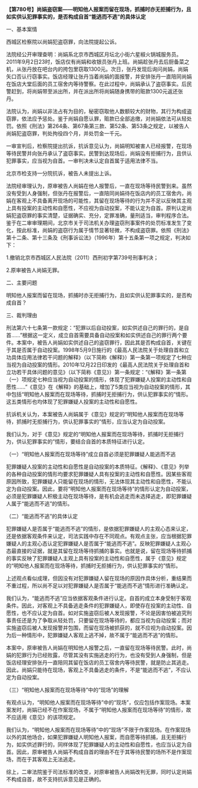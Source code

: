 **【第780号】尚娟盗窃案——明知他人报案而留在现场，抓捕时亦无拒捕行为，且如实供认犯罪事实的，是否构成自首“能逃而不逃”的具体认定**

一、基本案情

西城区检察院以尚娟犯盗窃罪，向法院提起公诉。

法院经公开审理查明：尚娟系北京市西城区月坛北小街六星椒火锅城服务员。2011年9月2日23时，饭店仅有尚娟和收银员张丹上班。尚娟趁张丹去后厨备菜之机，从张丹放在吧台内的挎包里窃取1300元。次日，张丹发现后询问尚娟，尚娟矢口否认行窃事实。饭店经理让张丹当着尚娟的面报警，并安排张丹一直陪同尚娟在饭店大堂后面的员工宿舍内等待警察。在此过程中，尚娟承认了盗窃事实。后民警赶到，将尚娟带至派出所，并在派出所将尚娟随身携带的赃款1300元返还张丹。

法院认为，尚娟以非法占有为目的，秘密窃取他人数额较大的财物，其行为构成盗窃罪，依法应予惩处。鉴于尚娟自愿认罪，赃款已全部追缴，对尚娟依法可从轻处罚。依照《刑法》第264条、第67条第三款、第52条、第53条之规定，以被告人尚娟犯盗窃罪，判处拘役四个月，并处罚金一千元。

一审宣判后，检察院提出抗诉，抗诉意见认为，尚娟明知被害人已经报警，在现场等待民警并向张丹承认了盗窃事实。民警到达现场后，尚娟没有拒捕行为，且供认犯罪事实，应当视为自首。一审判决未认定自首属于适用法律不当。

北京市检支持一分院抗诉，被告人未提出上诉。

法院经审理认为，原审被告人尚娟在他人报警后，一直在现场等待民警到来。虽然没有受到人身强制，但张丹在报警后，一直陪同尚娟待在饭店内的员工宿舍内，尚娟在客观上不具备离开现场的可能性，其留在现场等待的行为并不足以反映其主观上具有投案的主动性和自愿性，不应视为自动投案，不能认定为自首。原判认定尚娟犯盗窃罪的事实清楚，证据确实、充分，定罪准确，量刑适当，审判程序合法。鉴于在二审审理期间，北京市关于司法机关办理盗窃刑事案件的处罚标准发生了变化，按此标准，尚娟的盗窃行为属于情节显著轻微，不构成盗窃罪。依照《刑法》第十二条、第十三条及《刑事诉讼法》（1996年）第十五条第一项之规定，判决如下：

1.撤销北京市西城区人民法院（2011）西刑初字第739号刑事判决；

2.原审被告人尚娟无罪。

二、主要问题

明知他人报案而留在现场，抓捕时亦无拒捕行为，且如实供认犯罪事实的，是否构成自首？

三、裁判理由

刑法第六十七条第一款规定：“犯罪以后自动投案，如实供述自己的罪行的，是自首……”根据这一定义，成立自首需要具备自动投案和如实供述自己的罪行两个要件。本案中，被告人尚娟如实供述自己的盗窃罪行，因此其是否构成自首，关键在于其是否属于自动投案。1998年5月9日施行的《最高人民法院关于处理自首和立功具体应用法律若干问题的解释》（以下简称《解释》）第一条第一项规定了七种应当视为自动投案的情形。2010年12月22日印发的《最高人民法院关于处理自首和立功若干具体问题的意见》（以下简称《意见》）第一条规定：“《解释》第一条第（一）项规定七种应当视为自动投案的情形，体现了犯罪嫌疑人投案的主动性和自愿性……”《意见》在《解释》的基础上，增加了5类应当视为自动投案的情形，其中包括“明知他人报案而在现场等待，抓捕时无拒捕行为，供认犯罪事实的”情形。这五类情形也均体现了犯罪嫌疑人投案的主动性和自愿性。

抗诉机关认为，本案被告人尚娟属于《意见》规定的“明知他人报案而在现场等待，抓捕时无拒捕行为，供认犯罪事实的”情形，应当认定为自动投案。

我们认为，对于《意见》规定的“明知他人报案而在现场等待，抓捕时无拒捕行为，供认犯罪事实的”情形，要结合自首的本质特征进行认定。

（一）“明知他人报案而在现场等待”成立自首必须是犯罪嫌疑人能逃而不逃

犯罪嫌疑人投案的主动性和自愿性是自动投案的本质特征。《解释》、《意见》列举的各种自动投案的情形均要求犯罪嫌疑人具有投案的主动性和自愿性。因某些客观原因所致，犯罪嫌疑人只能留在现场的情形，无法体现其主动性和自愿性，不能认定为自动投案。因此，要将“明知他人报案而在现场等待”的情形认定为自动投案，必须是犯罪嫌疑人积极主动在现场等待，是有机会逃走而未选择逃走，即犯罪嫌疑人属于“能逃而不逃”的情形。

（二）“能逃而不逃”的具体认定

犯罪嫌疑人是否属于“能逃而不逃”的情形，是依据犯罪嫌疑人的主观心态来认定，还是依据客观条件来认定，司法实践中存在不同观点。有观点主张，应当根据犯罪嫌疑人的主观心态认定犯罪嫌疑人是否属于“能逃而不逃”。反映犯罪嫌疑人主观心态最直接的证据，就是其留在现场等待抓捕的事实。也就是说，留在现场等待抓捕的事实反映了犯罪嫌疑人主观上具有投案的主动性和自愿性，属于《意见》规定的“明知他人报案而在现场等待，抓捕时无拒捕行为，供认犯罪事实的”情形。

上述观点看似成理，但因没有对犯罪嫌疑人留在现场的原因作具体分析，重结果而不重过程，所以尚不足以对犯罪嫌疑人是否属于“能逃而不逃”情形进行准确认定。

我们认为，“能逃而不逃”应当依据客观条件进行认定。自首的成立本身受制于客观条件。因此，对客观上不具备逃走条件的犯罪嫌疑人，即使存在投案的主动性、自愿性，也不应认定为自首。如对实施盗窃后被人发现报警，不论是因害怕被追究刑事责任还是为了争取从轻处罚，只要留在现场等待的，都应当视为自动投案；而对实施盗窃后被人发现报警并包围，而留在现场被抓获的，就不应视为自动投案。因为后一种情形中，犯罪嫌疑人客观上逃不掉，故不属于“能逃而不逃”的情形。

本案中，原审被告人尚娟在明知他人报警之后，一直留在现场等待民警。此时，尚娟的犯罪行为已经败露，尽管其没有实施逃走的行为，也没有受到人身强制，但是饭店经理安排张丹一直陪同其留在饭店的员工宿舍内等待民警，就是防止其逃走。因此，尚娟只能待在现场，客观上不具备逃走的条件，不是“能逃而不逃”，不应认定为自动投案。

（三）“明知他人报案而在现场等待”中的“现场”的理解

有观点认为，“明知他人报案而在现场等待”中的“现场”，仅应包括作案现场。本案案发时，尚娟已经不在作案现场，不属于“明知他人报案而在现场等待”的情形，故不应适用《意见》的该项规定。

我们认为，“明知他人报案而在现场等待”中的“现场”不限于作案现场。在作案现场以外的其他场合，如果犯罪嫌疑人明知他人报案，而自愿等待抓捕，且无拒捕行为，如实供述罪行的，同样体现了犯罪嫌疑人的主动性和自愿性，也应当认定为自首。因此，原审被告人尚娟不构成自首的理由不在于其等待民警的场所不是作案现场，而在于其客观上无法逃走。

综上，二审法院鉴于司法标准的改变，对原审被告人尚娟改判无罪，同时认定尚娟不构成自首，故不支持抗诉意见是正确的。